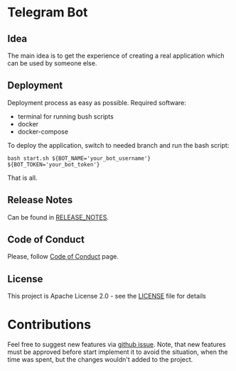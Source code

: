 # Telegram Bot

## Idea
The main idea is to get the experience of creating a real application which can be used by someone else.

## Deployment
Deployment process as easy as possible. Required software:
* terminal for running bush scripts
* docker
* docker-compose

To deploy the application, switch to needed branch and run the bash script:

`bash start.sh ${BOT_NAME='your_bot_username'} ${BOT_TOKEN='your_bot_token'}`

That is all.

## Release Notes
Can be found in [RELEASE_NOTES](RELEASE_NOTES.md).

## Code of Conduct
Please, follow [Code of Conduct](CODE_OF_CONDUCT.md) page.

## License
This project is Apache License 2.0 - see the [LICENSE](LICENSE) file for details

# Contributions
Feel free to suggest new features via [github issue](https://github.com/nemiro54/telegram-bot/issues/new).
Note, that new features must be approved before start implement it to avoid the situation, when the time was spent, but the changes wouldn't added to the project.
